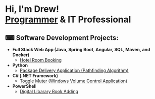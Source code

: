 <h1>Hi, I'm Drew! <br/><a href="https://github.com/drewmarsh?tab=repositories">Programmer</a> & IT Professional</a></h1>

<h2>⌨ Software Development Projects:</h2>

- <b>Full Stack Web App (Java, Spring Boot, Angular, SQL, Maven, and Docker)</b>
  - [Hotel Room Booking](https://github.com/drewmarsh/mock-hotel-booking)
- <b>Python</b>
  - [Package Delivery Application (Pathfinding Algorithm)](https://github.com/drewmarsh/package-delivery-pathfinding-algorithm)
- <b>C# (.NET Framework)</b>
  - [Toggle Muter (Windows Volume Control Application)](https://github.com/drewmarsh/toggle-muter)
- <b>PowerShell</b>
  - [Digital Libarary Book Adding](https://github.com/drewmarsh/add-new-book)
